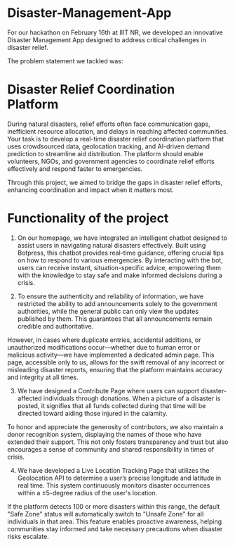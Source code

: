 # Disaster-Management-App

For our hackathon on February 16th at IIIT NR, we developed an innovative Disaster Management App designed to address critical challenges in disaster relief.

The problem statement we tackled was:

# Disaster Relief Coordination Platform

During natural disasters, relief efforts often face communication gaps, inefficient resource allocation, and delays in reaching affected communities. Your task is to develop a real-time disaster relief coordination platform that uses crowdsourced data, geolocation tracking, and AI-driven demand prediction to streamline aid distribution. The platform should enable volunteers, NGOs, and government agencies to coordinate relief efforts effectively and respond faster to emergencies.

Through this project, we aimed to bridge the gaps in disaster relief efforts, enhancing coordination and impact when it matters most.

# Functionality of the project

1) On our homepage, we have integrated an intelligent chatbot designed to assist users in navigating natural disasters effectively. Built using Botpress, this chatbot provides real-time guidance, offering crucial tips on how to respond to various emergencies. By interacting with the bot, users can receive instant, situation-specific advice, empowering them with the knowledge to stay safe and make informed decisions during a crisis.

2) To ensure the authenticity and reliability of information, we have restricted the ability to add announcements solely to the government authorities, while the general public can only view the updates published by them. This guarantees that all announcements remain credible and authoritative.

  However, in cases where duplicate entries, accidental additions, or unauthorized modifications occur—whether due to human error or malicious activity—we have implemented a   dedicated admin page. This page, accessible only to us, allows for the swift removal of any incorrect or misleading disaster reports, ensuring that the platform maintains    accuracy and integrity at all times.

3) We have designed a Contribute Page where users can support disaster-affected individuals through donations. When a picture of a disaster is posted, it signifies that all funds collected during that time will be directed toward aiding those injured in the calamity.

  To honor and appreciate the generosity of contributors, we also maintain a donor recognition system, displaying the names of those who have extended their support. This      not only fosters transparency and trust but also encourages a sense of community and shared responsibility in times of crisis.

4) We have developed a Live Location Tracking Page that utilizes the Geolocation API to determine a user’s precise longitude and latitude in real time. This system continuously monitors disaster occurrences within a ±5-degree radius of the user's location.

  If the platform detects 100 or more disasters within this range, the default "Safe Zone" status will automatically switch to "Unsafe Zone" for all individuals in that        area. This feature enables proactive awareness, helping communities stay informed and take necessary precautions when disaster risks escalate.








